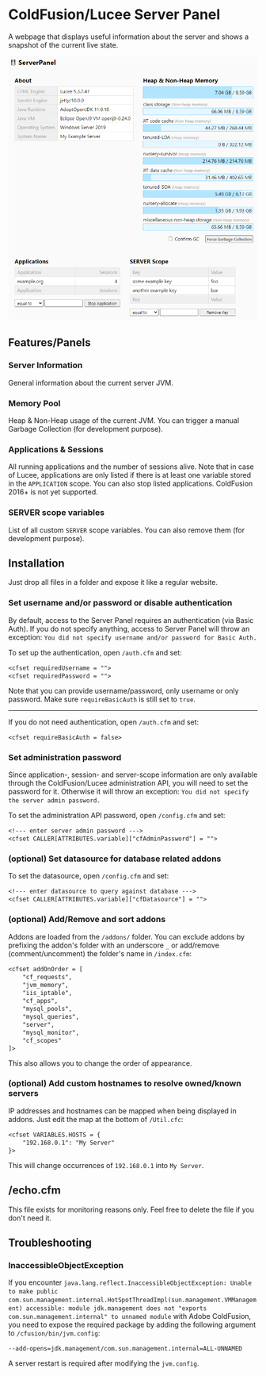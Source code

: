 # ColdFusion/Lucee Server Panel
A webpage that displays useful information about the server and shows a snapshot of the current live state.

![Screenshot](/screenshot.png?raw=true)

## Features/Panels

### Server Information
General information about the current server JVM.

### Memory Pool
Heap & Non-Heap usage of the current JVM. You can trigger a manual Garbage Collection (for development purpose).

### Applications & Sessions
All running applications and the number of sessions alive. Note that in case of Lucee, applications are only listed if there is at least one variable stored in the `APPLICATION` scope. You can also stop listed applications. ColdFusion 2016+ is not yet supported.

### SERVER scope variables
List of all custom `SERVER` scope variables. You can also remove them (for development purpose).

## Installation
Just drop all files in a folder and expose it like a regular website.

### Set username and/or password or disable authentication
By default, access to the Server Panel requires an authentication (via Basic Auth). If you do not specify anything, access to Server Panel will throw an exception: `You did not specify username and/or password for Basic Auth.`

To set up the authentication, open `/auth.cfm` and set:
```
<cfset requiredUsername = "">
<cfset requiredPassword = "">
```
Note that you can provide username/password, only username or only password. Make sure `requireBasicAuth` is still set to `true`.

-----

If you do not need authentication, open `/auth.cfm` and set:
```
<cfset requireBasicAuth = false>
```

### Set administration password
Since application-, session- and server-scope information are only available through the ColdFusion/Lucee administration API, you will need to set the password for it. Otherwise it will throw an exception: `You did not specify the server admin password.`

To set the administration API password, open `/config.cfm` and set:
```
<!--- enter server admin password --->
<cfset CALLER[ATTRIBUTES.variable]["cfAdminPassword"] = "">
```

### (optional) Set datasource for database related addons
To set the datasource, open `/config.cfm` and set:
```
<!--- enter datasource to query against database --->
<cfset CALLER[ATTRIBUTES.variable]["cfDatasource"] = "">
```

### (optional) Add/Remove and sort addons
Addons are loaded from the `/addons/` folder. You can exclude addons by prefixing the addon's folder with an underscore `_` or add/remove (comment/uncomment) the folder's name in `/index.cfm`:

```
<cfset addOnOrder = [
	"cf_requests",
	"jvm_memory",
	"iis_iptable",
	"cf_apps",
	"mysql_pools",
	"mysql_queries",
	"server",
	"mysql_monitor",
	"cf_scopes"
]>
```

This also allows you to change the order of appearance.

### (optional) Add custom hostnames to resolve owned/known servers
IP addresses and hostnames can be mapped when being displayed in addons. Just edit the map at the bottom of `/Util.cfc`:

```
<cfset VARIABLES.HOSTS = {
	"192.168.0.1": "My Server"
}>
```

This will change occurrences of `192.168.0.1` into `My Server`.

## /echo.cfm
This file exists for monitoring reasons only. Feel free to delete the file if you don't need it.

## Troubleshooting

### InaccessibleObjectException
If you encounter `java.lang.reflect.InaccessibleObjectException: Unable to make public com.sun.management.internal.HotSpotThreadImpl(sun.management.VMManagement) accessible: module jdk.management does not "exports com.sun.management.internal" to unnamed module` with Adobe ColdFusion, you need to expose the required package by adding the following argument to `/cfusion/bin/jvm.config`:
```
--add-opens=jdk.management/com.sun.management.internal=ALL-UNNAMED
```
A server restart is required after modifying the `jvm.config`.
